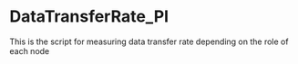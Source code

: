 # DataTransferRate_PI
This is the script for measuring data transfer rate depending on the role of each node
